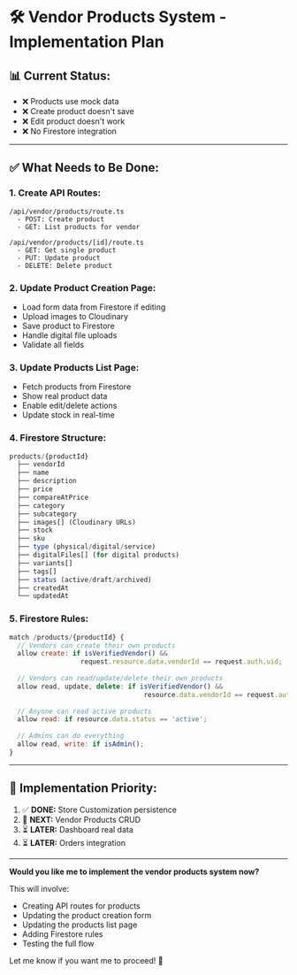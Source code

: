 # 🛠️ Vendor Products System - Implementation Plan

## 📊 **Current Status:**
- ❌ Products use mock data
- ❌ Create product doesn't save
- ❌ Edit product doesn't work
- ❌ No Firestore integration

---

## ✅ **What Needs to Be Done:**

### **1. Create API Routes:**
```
/api/vendor/products/route.ts
  - POST: Create product
  - GET: List products for vendor

/api/vendor/products/[id]/route.ts
  - GET: Get single product
  - PUT: Update product
  - DELETE: Delete product
```

### **2. Update Product Creation Page:**
- Load form data from Firestore if editing
- Upload images to Cloudinary
- Save product to Firestore
- Handle digital file uploads
- Validate all fields

### **3. Update Products List Page:**
- Fetch products from Firestore
- Show real product data
- Enable edit/delete actions
- Update stock in real-time

### **4. Firestore Structure:**
```javascript
products/{productId}
  ├── vendorId
  ├── name
  ├── description
  ├── price
  ├── compareAtPrice
  ├── category
  ├── subcategory
  ├── images[] (Cloudinary URLs)
  ├── stock
  ├── sku
  ├── type (physical/digital/service)
  ├── digitalFiles[] (for digital products)
  ├── variants[]
  ├── tags[]
  ├── status (active/draft/archived)
  ├── createdAt
  └── updatedAt
```

### **5. Firestore Rules:**
```javascript
match /products/{productId} {
  // Vendors can create their own products
  allow create: if isVerifiedVendor() &&
                  request.resource.data.vendorId == request.auth.uid;
  
  // Vendors can read/update/delete their own products
  allow read, update, delete: if isVerifiedVendor() &&
                                  resource.data.vendorId == request.auth.uid;
  
  // Anyone can read active products
  allow read: if resource.data.status == 'active';
  
  // Admins can do everything
  allow read, write: if isAdmin();
}
```

---

## 🚀 **Implementation Priority:**

1. ✅ **DONE:** Store Customization persistence
2. 🔄 **NEXT:** Vendor Products CRUD
3. ⏳ **LATER:** Dashboard real data
4. ⏳ **LATER:** Orders integration

---

**Would you like me to implement the vendor products system now?**

This will involve:
- Creating API routes for products
- Updating the product creation form
- Updating the products list page
- Adding Firestore rules
- Testing the full flow

Let me know if you want me to proceed! 🚀
